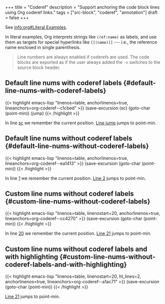 +++
title = "Coderef"
description = "Support anchoring the code block lines using Org coderef links."
tags = ["src-block", "coderef", "annotation"]
draft = false
+++

See [info:org#Literal Examples](org#Literal%20Examples).

In literal examples, Org interprets strings like `(ref:name)` as
labels, and use them as targets for special hyperlinks like
`[[(name)]]` --- i.e., the reference name enclosed in single
parenthesis.

> Line numbers are always enabled if coderefs are used. The code blocks
> are exported as if the user always added the `-n` switches to the
> source block header.


## Default line nums with coderef labels {#default-line-nums-with-coderef-labels}

{{< highlight emacs-lisp "linenos=table, anchorlinenos=true, lineanchors=org-coderef--c1cbed" >}}
(save-excursion                 (sc)
   (goto-char (point-min))      (jump)
{{< /highlight >}}

In line [sc](#org-coderef--c1cbed-1) we remember the current position. [Line jump](#org-coderef--c1cbed-2) jumps to
point-min.


## Default line nums without coderef labels {#default-line-nums-without-coderef-labels}

{{< highlight emacs-lisp "linenos=table, anchorlinenos=true, lineanchors=org-coderef--ea1413" >}}
(save-excursion
   (goto-char (point-min))
{{< /highlight >}}

In line [1](#org-coderef--ea1413-1) we remember the current position. [Line 2](#org-coderef--ea1413-2) jumps to
point-min.


## Custom line nums without coderef labels {#custom-line-nums-without-coderef-labels}

{{< highlight emacs-lisp "linenos=table, linenostart=20, anchorlinenos=true, lineanchors=org-coderef--cc4270" >}}
(save-excursion
   (goto-char (point-min))
{{< /highlight >}}

In line [20](#org-coderef--cc4270-20) we remember the current position. [Line 21](#org-coderef--cc4270-21) jumps to
point-min.


## Custom line nums without coderef labels and with highlighting {#custom-line-nums-without-coderef-labels-and-with-highlighting}

{{< highlight emacs-lisp "linenos=table, linenostart=20, hl_lines=2, anchorlinenos=true, lineanchors=org-coderef--a1ac71" >}}
(save-excursion
   (goto-char (point-min))
{{< /highlight >}}

[Line 21](#org-coderef--a1ac71-21) jumps to point-min.
